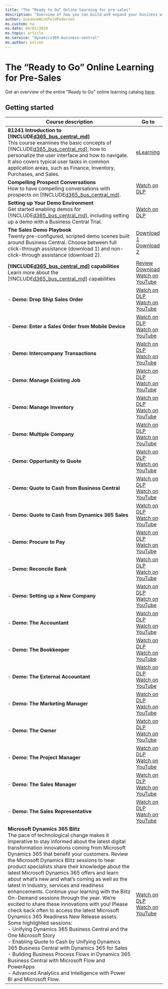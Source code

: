 ```yaml
---
title: "The “Ready to Go” Online learning for pre-sales"
description: "Overview of how you can build and expand your business with Dynamics 365 Business Central"
author: SusanneWindfeldPedersen
ms.custom: na
ms.date: 04/01/2019
ms.topic: article
ms.service: "dynamics365-business-central"
ms.author: solsen
---
```


# The “Ready to Go” Online Learning for Pre-Sales
Get an overview of the entire "Ready to Go" online learning catalog [here](readiness-learning-catalog.md).

## Getting started

|Course description|Go to|
|----|-----|
|**81241 Introduction to [!INCLUDE[d365_bus_central_md](../includes/d365_bus_central_md.md)]**<br>This course examines the basic concepts of [!INCLUDE[d365_bus_central_md](../includes/d365_bus_central_md.md)], how to personalize the user interface and how to navigate. It also covers typical user tasks in common application areas, such as Finance, Inventory, Purchases, and Sales.|[eLearning](https://mbspartner.microsoft.com/D365/CourseOverview/1706)|
|**Compelling Prospect Conversations**<br>How to have compelling conversations with prospects on [!INCLUDE[d365_bus_central_md](../includes/d365_bus_central_md.md)].|[Watch on DLP](https://mbspartner.microsoft.com/D365/Videos/101761)|
|**Setting up Your Demo Environment**<br>Get started enabling demos for [!INCLUDE[d365_bus_central_md](../includes/d365_bus_central_md.md)], including setting up a demo with a Business Central Trial.|[Watch on DLP](https://mbspartner.microsoft.com/D365/Videos/101787)|
|**The Sales Demo Playbook**<br>Twenty pre-configured, scripted demo scenes built around Business Central. Choose between full click-through assistance (download 1) and non-click-through assistance (download 2).|[Download 1](https://mbspartner.microsoft.com/secure/coursematerials/D365/Standalone/Dynamics_365_Business_Central_-_PARTNER_SALES_PLAYBOOK_Fall_2018_-_w_CLICK_ASSISTANCE.pptx)<br>[Download 2](https://mbspartner.microsoft.com/secure/coursematerials/D365/Standalone/Dynamics_365_Business_Central_-_PARTNER_SALES_PLAYBOOK_Fall_2018.pptx)|
|**[!INCLUDE[d365_bus_central_md](../includes/d365_bus_central_md.md)] capabilities**<br>Learn more about the [!INCLUDE[d365_bus_central_md](../includes/d365_bus_central_md.md)] capabilities|[Review](https://dynamics.microsoft.com/en-us/business-central/capabilities/)<br>[Download](https://mbs.microsoft.com/Files/partner/365/Training/MSD365_BusinessCentral_CapabilitiesDownload.pdf)<br>[Watch on YouTube](https://www.youtube.com/playlist?list=PLcakwueIHoT-wVFPKUtmxlqcG1kJ0oqq4)|
|- **Demo: Drop Ship Sales Order**|[Watch on DLP](https://mbspartner.microsoft.com/D365/Videos/101802)<br>[Watch on YouTube](https://www.youtube.com/watch?v=i6h3VkDE5R8&feature=youtu.be)|
|- **Demo: Enter a Sales Order from Mobile Device**|[Watch on DLP](https://mbspartner.microsoft.com/D365/Videos/101803)<br>[Watch on YouTube](https://www.youtube.com/watch?v=xuKJ4xtsS48&feature=youtu.be)|
|- **Demo: Intercompany Transactions**|[Watch on DLP](https://mbspartner.microsoft.com/D365/Videos/101804)<br>[Watch on YouTube](https://www.youtube.com/watch?v=Qyrn0wIh7SM&feature=youtu.be)|
|- **Demo: Manage Existing Job**|[Watch on DLP](https://mbspartner.microsoft.com/D365/Videos/101805)<br>[Watch on YouTube](https://www.youtube.com/watch?v=92tlwgqWv8U&feature=youtu.be)|
|- **Demo: Manage Inventory**|[Watch on DLP](https://mbspartner.microsoft.com/D365/Videos/101806)<br>[Watch on YouTube](https://www.youtube.com/watch?v=X4aXeVnZCrY&feature=youtu.be)|
|- **Demo: Multiple Company**|[Watch on DLP](https://mbspartner.microsoft.com/D365/Videos/101807)<br>[Watch on YouTube](https://www.youtube.com/watch?v=Q3EXTa6hPQ4&feature=youtu.be)|
|- **Demo: Opportunity to Quote**|[Watch on DLP](https://mbspartner.microsoft.com/D365/Videos/101808)<br>[Watch on YouTube](https://www.youtube.com/watch?v=Pk_GT9a_oMA&feature=youtu.be)|
|- **Demo: Quote to Cash from Business Central**|[Watch on DLP](https://mbspartner.microsoft.com/D365/Videos/101809)<br>[Watch on YouTube](https://www.youtube.com/watch?v=3L3KcutlQ7U&feature=youtu.be)|
|- **Demo: Quote to Cash from Dynamics 365 Sales**|[Watch on DLP](https://mbspartner.microsoft.com/D365/Videos/101810)<br>[Watch on YouTube](https://www.youtube.com/watch?v=2zM2AG_LmJA&feature=youtu.be)|
|- **Demo: Procure to Pay**|[Watch on DLP](https://mbspartner.microsoft.com/D365/Videos/101811)<br>[Watch on YouTube](https://www.youtube.com/watch?v=QLA7vczIh3k&feature=youtu.be)|
|- **Demo: Reconcile Bank**|[Watch on DLP](https://mbspartner.microsoft.com/D365/Videos/101812)<br>[Watch on YouTube](https://www.youtube.com/watch?v=nwP7q5XuSxo&feature=youtu.be)|
|- **Demo: Setting up a New Company**|[Watch on DLP](https://mbspartner.microsoft.com/D365/Videos/101813)<br>[Watch on YouTube](https://www.youtube.com/watch?v=5xOyCqTSCSE&feature=youtu.be)|
|- **Demo: The Accountant**|[Watch on DLP](https://mbspartner.microsoft.com/D365/Videos/101814)<br>[Watch on YouTube](https://www.youtube.com/watch?v=2QUeQSt4oCc&feature=youtu.be)|
|- **Demo: The Bookkeeper**|[Watch on DLP](https://mbspartner.microsoft.com/D365/Videos/101815)<br>[Watch on YouTube](https://www.youtube.com/watch?v=LIFZFghIAPo&feature=youtu.be)|
|- **Demo: The External Accountant**|[Watch on DLP](https://mbspartner.microsoft.com/D365/Videos/101816)<br>[Watch on YouTube](https://www.youtube.com/watch?v=WQVopG1edwo&feature=youtu.be)|
|- **Demo: The Marketing Manager**|[Watch on DLP](https://mbspartner.microsoft.com/D365/Videos/101817)<br>[Watch on YouTube](https://www.youtube.com/watch?v=_j3HeB9tjlE&feature=youtu.be)|
|- **Demo: The Owner**|[Watch on DLP](https://mbspartner.microsoft.com/D365/Videos/101818)<br>[Watch on YouTube](https://www.youtube.com/watch?v=hrNx-GkHIuI&feature=youtu.be)|
|- **Demo: The Project Manager**|[Watch on DLP](https://mbspartner.microsoft.com/D365/Videos/101819)<br>[Watch on YouTube](https://www.youtube.com/watch?v=3WZjrVMirpo&feature=youtu.be)|
|- **Demo: The Sales Manager**|[Watch on DLP](https://mbspartner.microsoft.com/D365/Videos/101820)<br>[Watch on YouTube](https://www.youtube.com/watch?v=Vfv3l0uQ50g&feature=youtu.be)|
|- **Demo: The Sales Representative**<br>|[Watch on DLP](https://mbspartner.microsoft.com/D365/Videos/101821)<br>[Watch on YouTube](https://www.youtube.com/watch?v=XbnSWvVE4Fc&feature=youtu.be)|
|**Microsoft Dynamics 365 Blitz**<br>The pace of technological change makes it imperative to stay informed about the latest digital transformation innovations coming from Microsoft Dynamics 365 that benefit your customers. Review the Microsoft Dynamics Blitz sessions to hear product specialists share their knowledge about the latest Microsoft Dynamics 365 offers and learn about what’s new and what’s coming as well as the latest in industry, services and readiness enhancements. Continue your learning with the Blitz On-Demand sessions through the year. We’re excited to share these innovations with you! Please check back often to access the latest Microsoft Dynamics 365 Readiness New Release assets. Some highlighted sessions:<br>- Unifying Dynamics 365 Business Central and the One Microsoft Story<br>- Enabling Quote to Cash by Unifying Dynamics 365 Business Central with Dynamics 365 for Sales<br>- Building Business Process Flows in Dynamics 365 Business Central with Microsoft Flow and PowerApps<br>- Advanced Analytics and Intelligence with Power BI and Microsoft Flow.|[Watch on DLP](https://mbspartner.microsoft.com/EFS/Topic/12)<br>[Watch on YouTube](https://www.youtube.com/playlist?list=PLcakwueIHoT-wVFPKUtmxlqcG1kJ0oqq4)|
